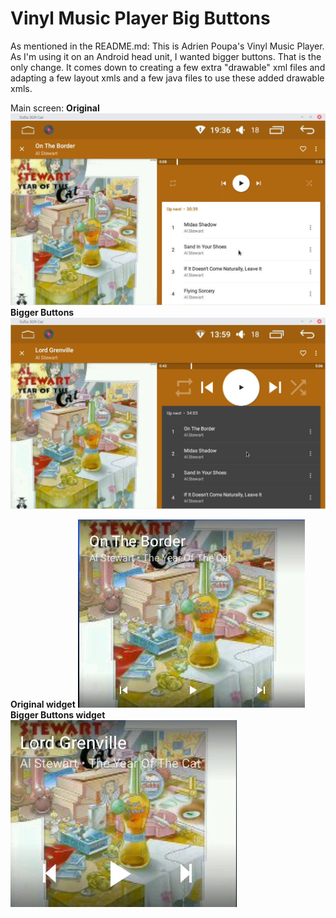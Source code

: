 # Vinyl Music Player Big Buttons

As mentioned in the README.md: This is Adrien Poupa's Vinyl Music Player. As I'm using it on an Android head unit, I wanted bigger buttons.
That is the only change. It comes down to creating a few extra "drawable" xml files and adapting a few layout xmls and a few java files to use these added drawable xmls.


Main screen:
**Original**
![original main screen](./images/org_main_screen.jpg)
**Bigger Buttons**
![Bigger Buttons main screen](./images/new_main_screen.jpg)


**Original widget**
![original widget](./images/org_widget.jpg)
**Bigger Buttons widget**
![original widget](./images/new_widget.jpg)

